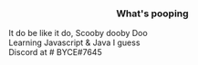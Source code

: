 <h3 align="center">What's pooping</h3>
It do be like it do, Scooby dooby Doo <br>
Learning Javascript & Java I guess <br>
Discord at # BYCE#7645

